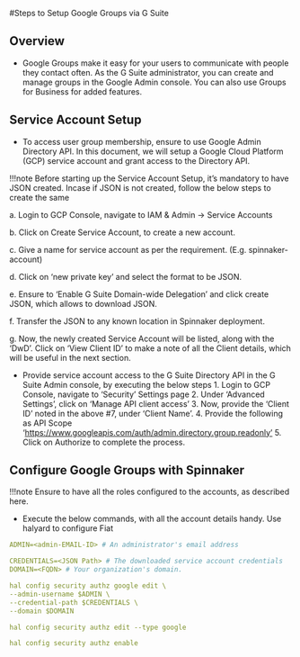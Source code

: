 #Steps to Setup Google Groups via G Suite

## Overview
* Google Groups make it easy for your users to communicate with people they contact often. As
the G Suite administrator, you can create and manage groups in the Google Admin console. You
can also use Groups for Business for added features.

## Service Account Setup

* To access user group membership, ensure to use Google Admin Directory API. In this document,
we will setup a Google Cloud Platform (GCP) service account and grant access to the Directory
API.


!!!note
        Before starting up the Service Account Setup, it’s mandatory to have JSON created.
        Incase if JSON is not created, follow the below steps to create the same
		
		
     
   a. Login to GCP Console, navigate to IAM & Admin -> Service Accounts
 
   b. Click on Create Service Account, to create a new account.
 
   c. Give a name for service account as per the requirement. (E.g. spinnaker-account)
 
   d. Click on ‘new private key’ and select the format to be JSON.
 
   e. Ensure to ‘Enable G Suite Domain-wide Delegation’ and click create JSON, which allows
      to download JSON.
	
   f. Transfer the JSON to any known location in Spinnaker deployment.
 
   g. Now, the newly created Service Account will be listed, along with the ‘DwD’. Click on
      ‘View Client ID’ to make a note of all the Client details, which will be useful in the next
      section.
	
	

* Provide service account access to the G Suite Directory API in the G Suite Admin console, by executing the below steps
       1. Login to GCP Console, navigate to ‘Security’ Settings page
       2. Under ‘Advanced Settings’, click on ‘Manage API client access’
       3. Now, provide the ‘Client ID’ noted in the above #7, under ‘Client Name’.
       4. Provide the following as API Scope
        ‘https://www.googleapis.com/auth/admin.directory.group.readonly’
       5. Click on Authorize to complete the process.

## Configure Google Groups with Spinnaker

!!!note 
        Ensure to have all the roles configured to the accounts, as described here.

* Execute the below commands, with all the account details handy. Use halyard to configure Fiat
```yml 
ADMIN=<admin-EMAIL-ID> # An administrator's email address

CREDENTIALS=<JSON Path> # The downloaded service account credentials
DOMAIN=<FQDN> # Your organization's domain.

hal config security authz google edit \
--admin-username $ADMIN \
--credential-path $CREDENTIALS \
--domain $DOMAIN

hal config security authz edit --type google

hal config security authz enable
```